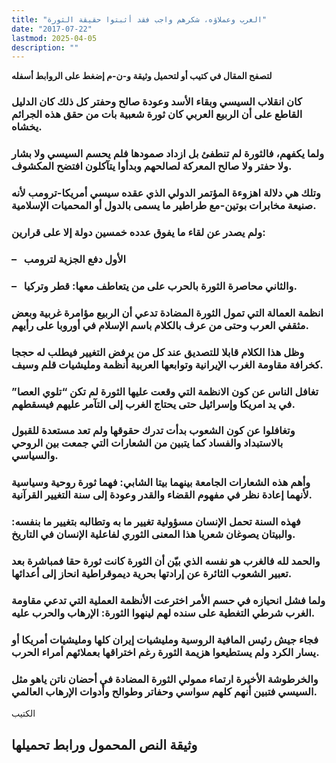 ```yaml
---
title: "الغرب وعملاؤه، شكرهم واجب فقد أثبتوا حقيقة الثورة"
date: "2017-07-22"
lastmod: 2025-04-05
description: ""
---
```

**لتصفح المقال في كتيب أو لتحميل وثيقة و-ن-م إضغط على الروابط أسفله**

### كان انقلاب السيسي وبقاء الأسد وعودة صالح وحفتر كل ذلك كان الدليل القاطع على أن الربيع العربي كان ثورة شعبية بات من حقق هذه الجرائم يخشاه.

### ولما يكفهم، فالثورة لم تنطفئ بل ازداد صمودها فلم يحسم السيسي ولا بشار ولا حفتر ولا صالح المعركة لصالحهم وبدأوا يتآكلون افتضح المكشوف.

### وتلك هي دلالة اهزوءة المؤتمر الدولي الذي عقده سيسي أمريكا-ترومب لأنه صنيعة مخابرات بوتين-مع طراطير ما يسمى بالدول أو المحميات الإسلامية.

### ولم يصدر عن لقاء ما يفوق عدده خمسين دولة إلا على قرارين:

### –   الأول دفع الجزية لترومب

### –   والثاني محاصرة الثورة بالحرب على من يتعاطف معها: قطر وتركيا.

### انظمة العمالة التي تمول الثورة المضادة تدعي أن الربيع مؤامرة غربية وبعض مثقفي العرب وحتى من عرف بالكلام باسم الإسلام في أوروبا على رأيهم.

### وظل هذا الكلام قابلا للتصديق عند كل من يرفض التغيير فيطلب له حججا كخرافة مقاومة الغرب الإيرانية وتوابعها العربية أنظمة ومليشيات قلم وسيف.

### تغافل الناس عن كون الانظمة التي وقعت عليها الثورة لم تكن “تلوي العصا” في يد امريكا وإسرائيل حتى يحتاج الغرب إلى التآمر عليهم فيسقطهم.

### وتغافلوا عن كون الشعوب بدأت تدرك حقوقها ولم تعد مستعدة للقبول بالاستبداد والفساد كما يتبين من الشعارات التي جمعت بين الروحي والسياسي.

### وأهم هذه الشعارات الجامعة بينهما بيتا الشابي: فهما ثورة روحية وسياسية لأنهما إعادة نظر في مفهوم القضاء والقدر وعودة إلى سنة التغيير القرآنية.

### فهذه السنة تحمل الإنسان مسؤولية تغيير ما به وتطالبه بتغيير ما بنفسه: والبيتان يصوغان شعريا هذا المعنى الثوري لفاعلية الإنسان في التاريخ.

### والحمد لله فالغرب هو نفسه الذي بيّن أن الثورة كانت ثورة حقا فمباشرة بعد تعبير الشعوب الثائرة عن إرادتها بحرية ديموقراطية انحاز إلى أعدائها.

### ولما فشل انحيازه في حسم الأمر اخترعت الأنظمة العملية التي تدعي مقاومة الغرب شرطي التغطية على سنده لهم لينهوا الثورة: الإرهاب والحرب عليه.

### فجاء جيش رئيس المافية الروسية ومليشيات إيران كلها ومليشيات أمريكا أو يسار الكرد ولم يستطيعوا هزيمة الثورة رغم اختراقها بعملائهم أمراء الحرب.

### والخرطوشة الأخيرة ارتماء ممولي الثورة المضادة في أحضان ناتن ياهو مثل السيسي فتبين أنهم كلهم سواسي وحفاتر وطوالح وأدوات الإرهاب العالمي.

الكتيب

## وثيقة النص المحمول ورابط تحميلها

###
